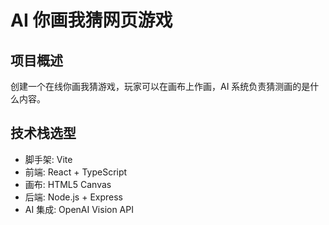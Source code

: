 # AI 你画我猜网页游戏

## 项目概述
创建一个在线你画我猜游戏，玩家可以在画布上作画，AI 系统负责猜测画的是什么内容。

## 技术栈选型
- 脚手架: Vite
- 前端: React + TypeScript
- 画布: HTML5 Canvas
- 后端: Node.js + Express
- AI 集成: OpenAI Vision API